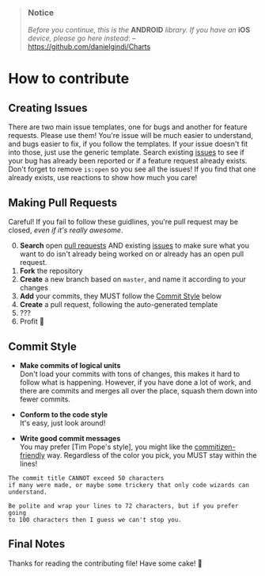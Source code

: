 > ### Notice
> *Before you continue, this is the* **ANDROID** *library. If you have an* **iOS** *device, please go here instead*:
> – https://github.com/danielgindi/Charts
> 

# How to contribute

## Creating Issues
There are two main issue templates, one for bugs and another for feature requests. Please use them! You're issue will be much easier to understand, and bugs easier to fix, if you follow the templates. If your issue doesn't fit into those, just use the generic template.
Search existing [issues] to see if your bug has already been reported or if a feature request already exists. Don't forget to remove `is:open` so you see all the issues! If you find that one already exists, use reactions to show how much you care!

## Making Pull Requests
Careful! If you fail to follow these guidlines, you're pull request may be closed, *even if it's really awesome*. 

  0. **Search** open [pull requests] AND existing [issues] to make sure what you want to do isn't already being worked on or already has an open pull request.
  1. **Fork** the repository
  1. **Create** a new branch based on `master`, and name it according to your changes
  1. **Add** your commits, they MUST follow the [Commit Style](#commit-style) below
  1. **Create** a pull request, following the auto-generated template
  1. ???
  1. Profit :money_with_wings:
  

## Commit Style

  * **Make commits of logical units**  
  Don't load your commits with tons of changes, this makes it hard to follow what is happening. However, if you have done a lot of work, and there are commits and merges all over the place, squash them down into fewer commits.
  
  * **Conform to the code style**  
  It's easy, just look around!
  
  * **Write good commit messages**  
  You may prefer [Tim Pope's style], you might like the [commitizen-friendly] way. Regardless of the color you pick, you MUST stay within the lines!  
  ```
The commit title CANNOT exceed 50 characters
if many were made, or maybe some trickery that only code wizards can
understand.

Be polite and wrap your lines to 72 characters, but if you prefer going
to 100 characters then I guess we can't stop you.
```

## Final Notes
Thanks for reading the contributing file! Have some cake! :cake:

[issues]: https://github.com/PhilJay/MPAndroidChart/issues
[pull requests]: https://github.com/PhilJay/MPAndroidChart/pulls
[GitHub Desktop]: https://desktop.github.com/
[commitizen-friendly]: https://github.com/commitizen/cz-cli
